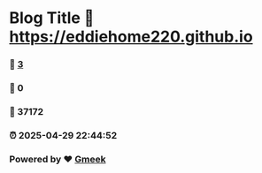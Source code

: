 # Blog Title :link: https://eddiehome220.github.io 
### :page_facing_up: [3](https://eddiehome220.github.io/tag.html) 
### :speech_balloon: 0 
### :hibiscus: 37172 
### :alarm_clock: 2025-04-29 22:44:52 
### Powered by :heart: [Gmeek](https://github.com/Meekdai/Gmeek)
